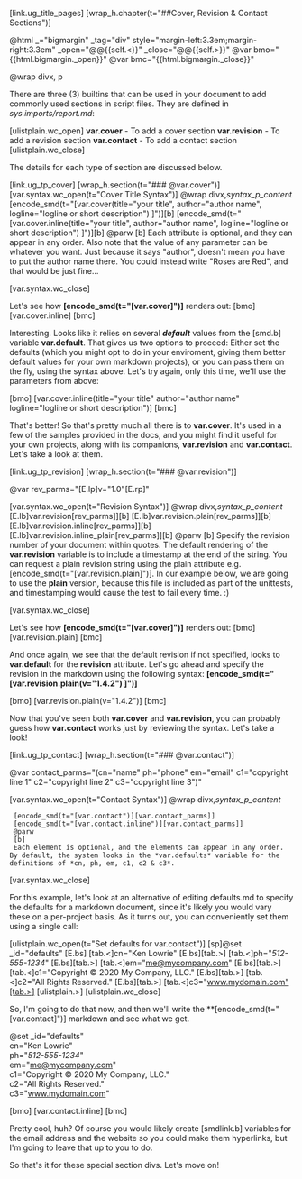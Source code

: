 [link.ug_title_pages]
[wrap_h.chapter(t="##Cover, Revision & Contact Sections")]


@html _="bigmargin" _tag="div" style="margin-left:3.3em;margin-right:3.3em" _open="@@{{self.<}}" _close="@@{{self.>}}"
@var bmo="{{html.bigmargin._open}}"
@var bmc="{{html.bigmargin._close}}"

@wrap divx, p

There are three (3) builtins that can be used in your document to add commonly used sections in script files. They are defined in *sys.imports/report.md*:

[ulistplain.wc_open]
**var.cover** - To add a cover section
**var.revision** - To add a revision section
**var.contact** - To add a contact section
[ulistplain.wc_close]

The details for each type of section are discussed below.

[link.ug_tp_cover]
[wrap_h.section(t="### @var.cover")]
[var.syntax.wc_open(t="Cover Title Syntax")]
     @wrap divx,_syntax_p_content_
          [encode_smd(t="[var.cover(title=\"your title\", author=\"author name\", logline=\"logline or short description\") ]")][b]
          [encode_smd(t="[var.cover.inline(title=\"your title\", author=\"author name\", logline=\"logline or short description\") ]")][b]
     @parw
     [b]
     Each attribute is optional, and they can appear in any order. Also note that the value of any parameter can be whatever you want. Just because it says "author", doesn't mean you have to put the author name there. You could instead write "Roses are Red", and that would be just fine...

[var.syntax.wc_close]

Let's see how **[encode_smd(t="[var.cover]")]** renders out:
[bmo]
[var.cover.inline]
[bmc]

Interesting. Looks like it relies on several ***default*** values from the [smd.b] variable **var.default**. That gives us two options to proceed: Either set the defaults (which you might opt to do in  your enviroment, giving them better default values for your own markdown projects), or you can pass them on the fly, using the syntax above. Let's try again, only this time, we'll use the parameters from above:

[bmo]
[var.cover.inline(title="your title" author="author name" logline="logline or short description")]
[bmc]

That's better! So that's pretty much all there is to **var.cover**. It's used in a few of the samples provided in the docs, and you might find it useful for your own projects, along with its companions, **var.revision** and **var.contact**. Let's take a look at them.

[link.ug_tp_revision]
[wrap_h.section(t="### @var.revision")]

@var rev_parms="[E.lp]v=\"1.0\"[E.rp]"

[var.syntax.wc_open(t="Revision Syntax")]
     @wrap divx,_syntax_p_content_
          [E.lb]var.revision[rev_parms]][b]
          [E.lb]var.revision.plain[rev_parms]][b]
          [E.lb]var.revision.inline[rev_parms]][b]
          [E.lb]var.revision.inline_plain[rev_parms]][b]
     @parw
     [b]
     Specify the revision number of your document within quotes. The default rendering of the **var.revision** variable is to include a timestamp at the end of the string. You can request a plain revision string using the plain attribute e.g. [encode_smd(t="[var.revision.plain]")]. In our example below, we are going to use the **plain** version, because this file is included as part of the unittests, and timestamping would cause the test to fail every time. :)

[var.syntax.wc_close]

Let's see how **[encode_smd(t="[var.cover]")]** renders out:
[bmo]
[var.revision.plain]
[bmc]

And once again, we see that the default revision if not specified, looks to **var.default** for the **revision** attribute. Let's go ahead and specify the revision in the markdown using the following syntax: **[encode_smd(t="[var.revision.plain(v=\"1.4.2\") ]")]** 

[bmo]
[var.revision.plain(v="1.4.2")]
[bmc]

Now that you've seen both **var.cover** and **var.revision**, you can probably guess how **var.contact** works just by reviewing the syntax. Let's take a look!

[link.ug_tp_contact]
[wrap_h.section(t="### @var.contact")]

@var contact_parms="(cn=\"name\" ph=\"phone\" em=\"email\" c1=\"copyright line 1\" c2=\"copyright line 2\" c3=\"copyright line 3\")"

[var.syntax.wc_open(t="Contact Syntax")]
     @wrap divx,_syntax_p_content_

     [encode_smd(t="[var.contact")][var.contact_parms]]
     [encode_smd(t="[var.contact.inline")][var.contact_parms]]
     @parw
     [b]
     Each element is optional, and the elements can appear in any order. By default, the system looks in the *var.defaults* variable for the definitions of *cn, ph, em, c1, c2 & c3*.
[var.syntax.wc_close]

For this example, let's look at an alternative of editing defaults.md to specify the defaults for a markdown document, since it's likely you would vary these on a per-project basis. As it turns out, you can conveniently set them using a single call:

[ulistplain.wc_open(t="Set defaults for var.contact")]
     [sp]@set _id="defaults" [E.bs]
          [tab.<]cn="Ken Lowrie" [E.bs][tab.>]
          [tab.<]ph="*512-555-1234*" [E.bs][tab.>]
          [tab.<]em="me@mycompany.com" [E.bs][tab.>]
          [tab.<]c1="Copyright © 2020 My Company, LLC." [E.bs][tab.>]
          [tab.<]c2="All Rights Reserved." [E.bs][tab.>]
          [tab.<]c3="www.mydomain.com"[tab.>]
     [ulistplain.>]
[ulistplain.wc_close]

So, I'm going to do that now, and then we'll write the **[encode_smd(t="[var.contact]")] markdown and see what we get.

@set _id="defaults"\
     cn="Ken Lowrie"\
     ph="*512-555-1234*"\
     em="me@mycompany.com"\
     c1="Copyright © 2020 My Company, LLC."\
     c2="All Rights Reserved."\
     c3="www.mydomain.com"

[bmo]
[var.contact.inline]
[bmc]

Pretty cool, huh? Of course you would likely create [smdlink.b] variables for the email address and the website so you could make them hyperlinks, but I'm going to leave that up to you to do.

So that's it for these special section divs. Let's move on!
